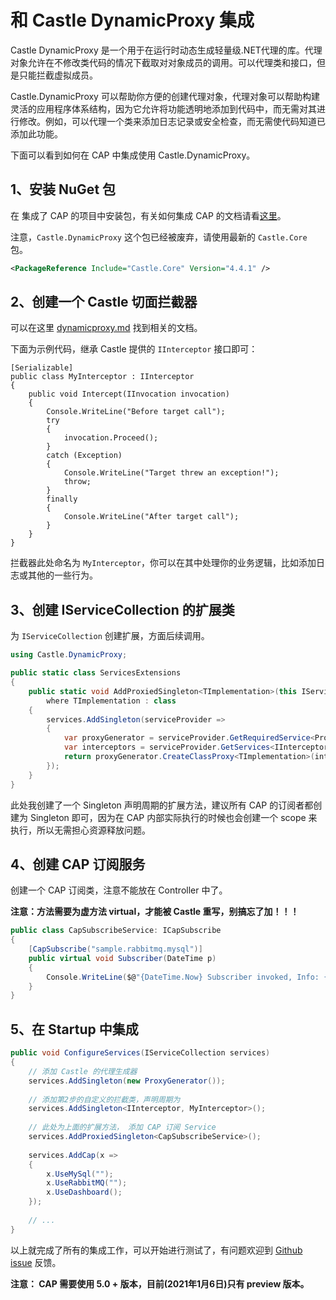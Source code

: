 # 和 Castle DynamicProxy 集成

Castle DynamicProxy 是一个用于在运行时动态生成轻量级.NET代理的库。代理对象允许在不修改类代码的情况下截取对对象成员的调用。可以代理类和接口，但是只能拦截虚拟成员。

Castle.DynamicProxy 可以帮助你方便的创建代理对象，代理对象可以帮助构建灵活的应用程序体系结构，因为它允许将功能透明地添加到代码中，而无需对其进行修改。例如，可以代理一个类来添加日志记录或安全检查，而无需使代码知道已添加此功能。

下面可以看到如何在 CAP 中集成使用 Castle.DynamicProxy。


## 1、安装 NuGet 包

在 集成了 CAP 的项目中安装包，有关如何集成 CAP 的文档请看[这里](https://cap.dotnetcore.xyz/)。

注意，`Castle.DynamicProxy` 这个包已经被废弃，请使用最新的 `Castle.Core` 包。

```xml
<PackageReference Include="Castle.Core" Version="4.4.1" />
```

## 2、创建一个 Castle 切面拦截器

可以在这里 [dynamicproxy.md](https://github.com/castleproject/Core/blob/master/docs/dynamicproxy.md) 找到相关的文档。

下面为示例代码，继承 Castle 提供的 `IInterceptor` 接口即可：

```
[Serializable]
public class MyInterceptor : IInterceptor
{
    public void Intercept(IInvocation invocation)
    {
        Console.WriteLine("Before target call");
        try
        {
            invocation.Proceed();
        }
        catch (Exception)
        {
            Console.WriteLine("Target threw an exception!");
            throw;
        }
        finally
        {
            Console.WriteLine("After target call");
        }
    }
}

```

拦截器此处命名为 `MyInterceptor`，你可以在其中处理你的业务逻辑，比如添加日志或其他的一些行为。

## 3、创建 IServiceCollection 的扩展类

为 `IServiceCollection` 创建扩展，方面后续调用。

```csharp
using Castle.DynamicProxy;

public static class ServicesExtensions
{
    public static void AddProxiedSingleton<TImplementation>(this IServiceCollection services)
        where TImplementation : class
    {
        services.AddSingleton(serviceProvider =>
        {
            var proxyGenerator = serviceProvider.GetRequiredService<ProxyGenerator>();
            var interceptors = serviceProvider.GetServices<IInterceptor>().ToArray();
            return proxyGenerator.CreateClassProxy<TImplementation>(interceptors);
        });
    }
}
```

此处我创建了一个 Singleton 声明周期的扩展方法，建议所有 CAP 的订阅者都创建为 Singleton 即可，因为在 CAP 内部实际执行的时候也会创建一个 scope 来执行，所以无需担心资源释放问题。


## 4、创建 CAP 订阅服务

创建一个 CAP 订阅类，注意不能放在 Controller 中了。

**注意：方法需要为虚方法 virtual，才能被 Castle 重写，别搞忘了加！！！**  

```cs
public class CapSubscribeService: ICapSubscribe
{
    [CapSubscribe("sample.rabbitmq.mysql")]
    public virtual void Subscriber(DateTime p)
    {
        Console.WriteLine($@"{DateTime.Now} Subscriber invoked, Info: {p}");
    }
}
```

## 5、在 Startup 中集成

```cs
public void ConfigureServices(IServiceCollection services)
{
    // 添加 Castle 的代理生成器
    services.AddSingleton(new ProxyGenerator());
    
    // 添加第2步的自定义的拦截类，声明周期为
    services.AddSingleton<IInterceptor, MyInterceptor>();
    
    // 此处为上面的扩展方法， 添加 CAP 订阅 Service
    services.AddProxiedSingleton<CapSubscribeService>();
    
    services.AddCap(x =>
    {
        x.UseMySql("");
        x.UseRabbitMQ("");
        x.UseDashboard();
    });
    
    // ...
}
```

以上就完成了所有的集成工作，可以开始进行测试了，有问题欢迎到 [Github issue](https://github.com/dotnetcore/CAP/issues) 反馈。


**注意： CAP 需要使用 5.0 + 版本，目前(2021年1月6日)只有 preview 版本。**
